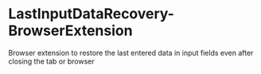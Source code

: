 # LastInputDataRecovery-BrowserExtension
Browser extension to restore the last entered data in input fields even after closing the tab or browser
